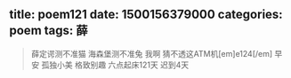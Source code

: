 title: poem121
date: 1500156379000
categories: poem
tags: 薛
---
> 薛定谔测不准猫
海森堡测不准兔
我啊
猜不透这ATM机[em]e124[/em]
早安
孤独小美
格致别趣
六点起床121天 迟到4天